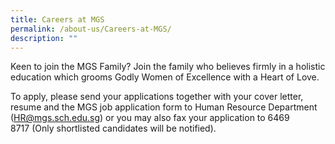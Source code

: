 ```yaml
---
title: Careers at MGS
permalink: /about-us/Careers-at-MGS/
description: ""
---
```




Keen to join the MGS Family? Join the family who believes firmly in a holistic education which grooms Godly Women of Excellence with a Heart of Love.


To apply, please send your applications together with your cover letter, resume and the MGS job application form to Human Resource Department ([HR@mgs.sch.edu.sg](mailto:HR@mgs.sch.edu.sg)) or you may also fax your application to 6469 8717 (Only shortlisted candidates will be notified).